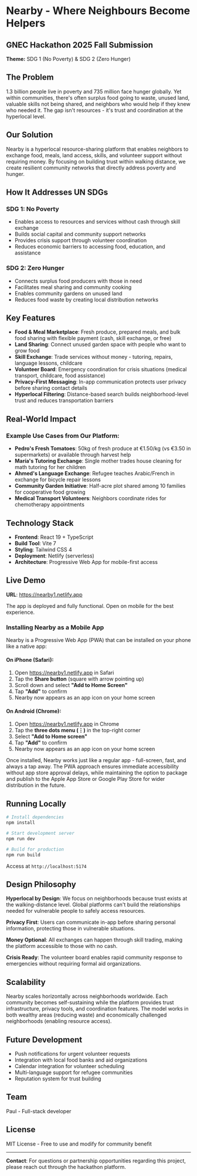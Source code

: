 # Nearby - Where Neighbours Become Helpers

## GNEC Hackathon 2025 Fall Submission
**Theme:** SDG 1 (No Poverty) & SDG 2 (Zero Hunger)

## The Problem

1.3 billion people live in poverty and 735 million face hunger globally. Yet within communities, there's often surplus food going to waste, unused land, valuable skills not being shared, and neighbors who would help if they knew who needed it. The gap isn't resources - it's trust and coordination at the hyperlocal level.

## Our Solution

Nearby is a hyperlocal resource-sharing platform that enables neighbors to exchange food, meals, land access, skills, and volunteer support without requiring money. By focusing on building trust within walking distance, we create resilient community networks that directly address poverty and hunger.

## How It Addresses UN SDGs

### SDG 1: No Poverty
- Enables access to resources and services without cash through skill exchange
- Builds social capital and community support networks
- Provides crisis support through volunteer coordination
- Reduces economic barriers to accessing food, education, and assistance

### SDG 2: Zero Hunger
- Connects surplus food producers with those in need
- Facilitates meal sharing and community cooking
- Enables community gardens on unused land
- Reduces food waste by creating local distribution networks

## Key Features

- **Food & Meal Marketplace**: Fresh produce, prepared meals, and bulk food sharing with flexible payment (cash, skill exchange, or free)
- **Land Sharing**: Connect unused garden space with people who want to grow food
- **Skill Exchange**: Trade services without money - tutoring, repairs, language lessons, childcare
- **Volunteer Board**: Emergency coordination for crisis situations (medical transport, childcare, food assistance)
- **Privacy-First Messaging**: In-app communication protects user privacy before sharing contact details
- **Hyperlocal Filtering**: Distance-based search builds neighborhood-level trust and reduces transportation barriers

## Real-World Impact

### Example Use Cases from Our Platform:
- **Pedro's Fresh Tomatoes**: 50kg of fresh produce at €1.50/kg (vs €3.50 in supermarkets) or available through harvest help
- **María's Tutoring Exchange**: Single mother trades house cleaning for math tutoring for her children
- **Ahmed's Language Exchange**: Refugee teaches Arabic/French in exchange for bicycle repair lessons
- **Community Garden Initiative**: Half-acre plot shared among 10 families for cooperative food growing
- **Medical Transport Volunteers**: Neighbors coordinate rides for chemotherapy appointments

## Technology Stack

- **Frontend**: React 19 + TypeScript
- **Build Tool**: Vite 7
- **Styling**: Tailwind CSS 4
- **Deployment**: Netlify (serverless)
- **Architecture**: Progressive Web App for mobile-first access

## Live Demo

**URL**: https://nearby1.netlify.app

The app is deployed and fully functional. Open on mobile for the best experience.

### Installing Nearby as a Mobile App

Nearby is a Progressive Web App (PWA) that can be installed on your phone like a native app:

#### On iPhone (Safari):
1. Open https://nearby1.netlify.app in Safari
2. Tap the **Share button** (square with arrow pointing up)
3. Scroll down and select **"Add to Home Screen"**
4. Tap **"Add"** to confirm
5. Nearby now appears as an app icon on your home screen

#### On Android (Chrome):
1. Open https://nearby1.netlify.app in Chrome
2. Tap the **three dots menu (⋮)** in the top-right corner
3. Select **"Add to Home screen"**
4. Tap **"Add"** to confirm
5. Nearby now appears as an app icon on your home screen

Once installed, Nearby works just like a regular app - full-screen, fast, and always a tap away. The PWA approach ensures immediate accessibility without app store approval delays, while maintaining the option to package and publish to the Apple App Store or Google Play Store for wider distribution in the future.

## Running Locally

```bash
# Install dependencies
npm install

# Start development server
npm run dev

# Build for production
npm run build
```

Access at `http://localhost:5174`

## Design Philosophy

**Hyperlocal by Design**: We focus on neighborhoods because trust exists at the walking-distance level. Global platforms can't build the relationships needed for vulnerable people to safely access resources.

**Privacy First**: Users can communicate in-app before sharing personal information, protecting those in vulnerable situations.

**Money Optional**: All exchanges can happen through skill trading, making the platform accessible to those with no cash.

**Crisis Ready**: The volunteer board enables rapid community response to emergencies without requiring formal aid organizations.

## Scalability

Nearby scales horizontally across neighborhoods worldwide. Each community becomes self-sustaining while the platform provides trust infrastructure, privacy tools, and coordination features. The model works in both wealthy areas (reducing waste) and economically challenged neighborhoods (enabling resource access).

## Future Development

- Push notifications for urgent volunteer requests
- Integration with local food banks and aid organizations
- Calendar integration for volunteer scheduling
- Multi-language support for refugee communities
- Reputation system for trust building

## Team

Paul - Full-stack developer

## License

MIT License - Free to use and modify for community benefit

---

**Contact**: For questions or partnership opportunities regarding this project, please reach out through the hackathon platform.
